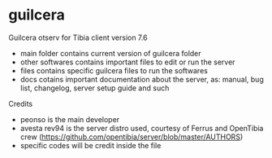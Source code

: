 guilcera
========

Guilcera otserv for Tibia client version 7.6

- main folder contains current version of guilcera folder
- other softwares contains important files to edit or run the server
- files contains specific guilcera files to run the softwares
- docs cotains important documentation about the server, as: manual, bug list, changelog, server setup guide and such

Credits

- peonso is the main developer
- avesta rev94 is the server distro used, courtesy of Ferrus and OpenTibia crew (https://github.com/opentibia/server/blob/master/AUTHORS)
- specific codes will be credit inside the file
